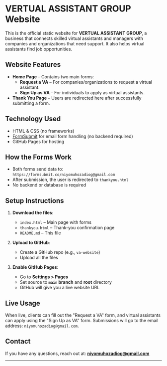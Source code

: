 # VERTUAL ASSISTANT GROUP Website

This is the official static website for **VERTUAL ASSISTANT GROUP**, a business that connects skilled virtual assistants and managers with companies and organizations that need support. It also helps virtual assistants find job opportunities.

## Website Features

- **Home Page** – Contains two main forms:
  - **Request a VA** – For companies/organizations to request a virtual assistant.
  - **Sign Up as VA** – For individuals to apply as virtual assistants.
- **Thank You Page** – Users are redirected here after successfully submitting a form.

## Technology Used

- HTML & CSS (no frameworks)
- [FormSubmit](https://formsubmit.co) for email form handling (no backend required)
- GitHub Pages for hosting

## How the Forms Work

- Both forms send data to: `https://formsubmit.co/niyomuhozadiog@gmail.com`
- After submission, the user is redirected to `thankyou.html`
- No backend or database is required

## Setup Instructions

1. **Download the files**:
   - `index.html` – Main page with forms
   - `thankyou.html` – Thank-you confirmation page
   - `README.md` – This file

2. **Upload to GitHub**:
   - Create a GitHub repo (e.g., `va-website`)
   - Upload all the files

3. **Enable GitHub Pages**:
   - Go to **Settings > Pages**
   - Set source to **`main` branch** and **root** directory
   - GitHub will give you a live website URL

## Live Usage

When live, clients can fill out the "Request a VA" form, and virtual assistants can apply using the "Sign Up as VA" form. Submissions will go to the email address: `niyomuhozadiog@gmail.com`.

## Contact

If you have any questions, reach out at: **niyomuhozadiog@gmail.com**

---
